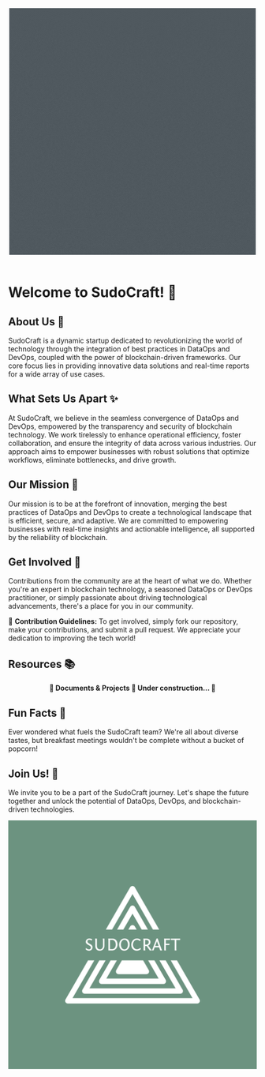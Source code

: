 <div align="center" id="top"> 
  <img src="https://github.com/SudoCraft/.github/blob/main/profile/common/SUDOCRAFT%20(3).gif" alt="Spark Refresher &amp; Projects" />
  &#xa0;
  <!-- <a href="https://sparkrefresher&amp;projects.netlify.app">Demo</a> -->
</div>

# Welcome to SudoCraft! 🚀

## About Us 👋

SudoCraft is a dynamic startup dedicated to revolutionizing the world of technology through the integration of best practices in DataOps and DevOps, coupled with the power of blockchain-driven frameworks. Our core focus lies in providing innovative data solutions and real-time reports for a wide array of use cases.

## What Sets Us Apart ✨

At SudoCraft, we believe in the seamless convergence of DataOps and DevOps, empowered by the transparency and security of blockchain technology. We work tirelessly to enhance operational efficiency, foster collaboration, and ensure the integrity of data across various industries. Our approach aims to empower businesses with robust solutions that optimize workflows, eliminate bottlenecks, and drive growth.

## Our Mission 🌟

Our mission is to be at the forefront of innovation, merging the best practices of DataOps and DevOps to create a technological landscape that is efficient, secure, and adaptive. We are committed to empowering businesses with real-time insights and actionable intelligence, all supported by the reliability of blockchain.

## Get Involved 🙌

Contributions from the community are at the heart of what we do. Whether you're an expert in blockchain technology, a seasoned DataOps or DevOps practitioner, or simply passionate about driving technological advancements, there's a place for you in our community.

🌈 **Contribution Guidelines:** To get involved, simply fork our repository, make your contributions, and submit a pull request. We appreciate your dedication to improving the tech world!

## Resources 📚

<h4 align="center"> 
	🚧  Documents &amp; Projects 🚀 Under construction...  🚧
</h4> 
<!--
- For documentation and guides, please visit our [Docs](https://sudocraft.com/docs).
- Stay updated with our latest developments on [Twitter](https://twitter.com/SudoCraftTech).
- Join our vibrant community discussions on [Discord](https://discord.gg/sudocraft).
Feel free to explore, learn, and engage with our resources!
-->

## Fun Facts 🎉

Ever wondered what fuels the SudoCraft team? We're all about diverse tastes, but breakfast meetings wouldn't be complete without a bucket of popcorn!

## Join Us! 🚀

We invite you to be a part of the SudoCraft journey. Let's shape the future together and unlock the potential of DataOps, DevOps, and blockchain-driven technologies.


![SudoCraft Logo](https://github.com/SudoCraft/.github/blob/main/profile/common/25346168.png)
